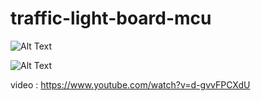 # traffic-light-board-mcu

![Alt Text](https://i.ibb.co/swWT9y8/Screen-Shot-2563-07-22-at-12-11-52.png)

![Alt Text](https://we.tl/t-zBCqRLy91D)

video : https://www.youtube.com/watch?v=d-gvvFPCXdU
